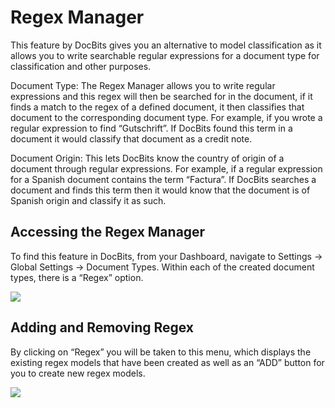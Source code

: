 # Regex Manager

This feature by DocBits gives you an alternative to model classification as it allows you to write searchable regular expressions for a document type for classification and other purposes.

Document Type: The Regex Manager allows you to write regular expressions and this regex will then be searched for in the document, if it finds a match to the regex of a defined document, it then classifies that document to the corresponding document type. For example, if you wrote a regular expression to find “Gutschrift”. If DocBits found this term in a document it would classify that document as a credit note.

Document Origin: This lets DocBits know the country of origin of a document through regular expressions. For example, if a regular expression for a Spanish document contains the term “Factura”. If DocBits searches a document and finds this term then it would know that the document is of Spanish origin and classify it as such.

## **Accessing the Regex Manager**

To find this feature in DocBits, from your Dashboard, navigate to Settings → Global Settings → Document Types. Within each of the created document types, there is a “Regex” option.

![](https://lh7-us.googleusercontent.com/cbU6PI74trS4HjnxDNbx\_pTFXqrliFs47ZpaFsYsLk3NynblzBIdj9pFf7D-z4pegSCi0dodyAlY9FWSFlnpb95gA4DX8B\_UtPW0gLo2LIzEQ5pJVbacz9P5RNHIO3B35mnnONyQnBauTBn2GYazNnI)

## **Adding and Removing Regex**

By clicking on “Regex” you will be taken to this menu, which displays the existing regex models that have been created as well as an “ADD” button for you to create new regex models.

![](https://lh7-us.googleusercontent.com/piOi41j6Lcdqi5s98KGzccKwTcoKIbjwiQT-Q2tLFL7K3YnE0pxp5cp\_OM1qB9LgiwjvvBDpGs9dam4Do1dHXMtkGu1\_5HrqiSCokexAiBYIYW6k5uA6TS-PE9WroKOvQBnciQzhHGUywcGbpirvIUw)


